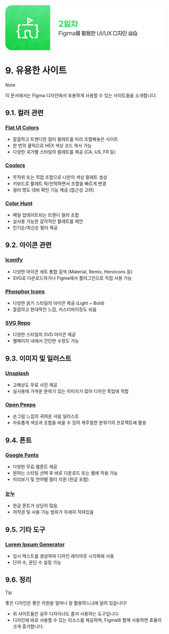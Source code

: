 <img src="./header.png" />

# 9. 유용한 사이트

> [!NOTE]  
> 이 문서에서는 Figma 디자인에서 유용하게 사용할 수 있는 사이트들을 소개합니다.

## 9.1. 컬러 관련

### [Flat UI Colors](https://flatuicolors.com/palette/ca)

- 깔끔하고 트렌디한 컬러 팔레트를 미리 조합해놓은 사이트
- 한 번의 클릭으로 HEX 색상 코드 복사 가능
- 다양한 국가별 스타일의 팔레트를 제공 (CA, US, FR 등)

### [Coolors](https://coolors.co/)

- 무작위 또는 직접 조합으로 나만의 색상 팔레트 생성
- 키보드로 팔레트 락/언락하면서 조합을 빠르게 변경
- 컬러 명도 대비 확인 기능 제공 (접근성 고려)

### [Color Hunt](https://colorhunt.co/)

- 매일 업데이트되는 트렌디 컬러 조합
- 실사용 가능한 감각적인 팔레트를 제안
- 인기순/최신순 필터 제공

## 9.2. 아이콘 관련

### [Iconify](https://icon-sets.iconify.design/)

- 다양한 아이콘 세트 통합 검색 (Material, Remix, Heroicons 등)
- SVG로 다운로드하거나 Figma에서 플러그인으로 직접 사용 가능

### [Phosphor Icons](https://phosphoricons.com/)

- 다양한 굵기 스타일의 아이콘 제공 (Light ~ Bold)
- 깔끔하고 현대적인 느낌, 커스터마이징도 쉬움

### [SVG Repo](https://www.svgrepo.com/)

- 다양한 스타일의 SVG 아이콘 제공
- 웹페이지 내에서 간단한 수정도 가능

## 9.3. 이미지 및 일러스트

### [Unsplash](https://unsplash.com/)

- 고해상도 무료 사진 제공
- 실사용에 가까운 분위기 있는 이미지가 많아 디자인 목업에 적합

### [Open Peeps](https://www.openpeeps.com/)

- 손그림 느낌의 귀여운 사람 일러스트
- 자유롭게 색상과 조합을 바꿀 수 있어 캐주얼한 분위기의 프로젝트에 활용

## 9.4. 폰트

### [Google Fonts](https://fonts.google.com/)

- 다양한 무료 웹폰트 제공
- 원하는 스타일 선택 후 바로 다운로드 또는 웹에 적용 가능
- 미리보기 및 언어별 필터 지원 (한글 포함)

### [눈누](https://noonnu.cc/font_page/pick)

- 한글 폰트가 상당히 많음
- 저작권 및 사용 가능 범위가 자세히 적혀있음

## 9.5. 기타 도구

### [Lorem Ipsum Generator](https://www.lipsum.com/)

- 임시 텍스트를 생성하여 디자인 레이아웃 시각화에 사용
- 단어 수, 문단 수 설정 가능

## 9.6. 정리

> [!TIP]  
> 좋은 디자인은 좋은 자원을 얼마나 잘 활용하느냐에 달려 있습니다!

- 위 사이트들은 실무 디자이너도 즐겨 사용하는 도구입니다.
- 디자인에 바로 사용할 수 있는 리소스를 제공하며, Figma와 함께 사용하면 효율이 크게 증가합니다.
